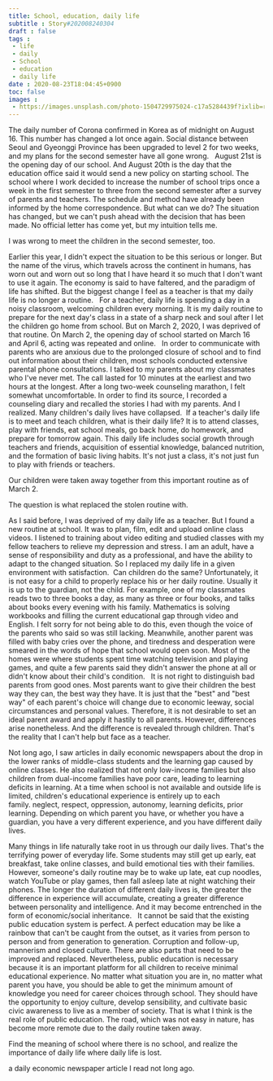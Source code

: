 ```yaml
---
title: School, education, daily life
subtitle : Story#202008240304
draft : false
tags :
 - life
 - daily
 - School
 - education
 - daily life
date : 2020-08-23T18:04:45+0900
toc: false
images : 
 - https://images.unsplash.com/photo-1504729975024-c17a5284439f?ixlib=rb-1.2.1&q=80&fm=jpg&crop=entropy&cs=tinysrgb&w=1080&fit=max&ixid=eyJhcHBfaWQiOjE1NTU0OX0
---
```


The daily number of Corona confirmed in Korea as of midnight on August 16. This number has changed a lot once again. Social distance between Seoul and Gyeonggi Province has been upgraded to level 2 for two weeks, and my plans for the second semester have all gone wrong.   August 21st is the opening day of our school. And August 20th is the day that the education office said it would send a new policy on starting school. The school where I work decided to increase the number of school trips once a week in the first semester to three from the second semester after a survey of parents and teachers. The schedule and method have already been informed by the home correspondence. But what can we do? The situation has changed, but we can't push ahead with the decision that has been made. No official letter has come yet, but my intuition tells me.  

I was wrong to meet the children in the second semester, too.  

Earlier this year, I didn't expect the situation to be this serious or longer. But the name of the virus, which travels across the continent in humans, has worn out and worn out so long that I have heard it so much that I don't want to use it again. The economy is said to have faltered, and the paradigm of life has shifted. But the biggest change I feel as a teacher is that my daily life is no longer a routine.   For a teacher, daily life is spending a day in a noisy classroom, welcoming children every morning. It is my daily routine to prepare for the next day's class in a state of a sharp neck and soul after I let the children go home from school. But on March 2, 2020, I was deprived of that routine. On March 2, the opening day of school started on March 16 and April 6, acting was repeated and online.   In order to communicate with parents who are anxious due to the prolonged closure of school and to find out information about their children, most schools conducted extensive parental phone consultations. I talked to my parents about my classmates who I've never met. The call lasted for 10 minutes at the earliest and two hours at the longest. After a long two-week counseling marathon, I felt somewhat uncomfortable. In order to find its source, I recorded a counseling diary and recalled the stories I had with my parents. And I realized. Many children's daily lives have collapsed.  If a teacher's daily life is to meet and teach children, what is their daily life? It is to attend classes, play with friends, eat school meals, go back home, do homework, and prepare for tomorrow again. This daily life includes social growth through teachers and friends, acquisition of essential knowledge, balanced nutrition, and the formation of basic living habits. It's not just a class, it's not just fun to play with friends or teachers.  

Our children were taken away together from this important routine as of March 2.  

The question is what replaced the stolen routine with.  

As I said before, I was deprived of my daily life as a teacher. But I found a new routine at school. It was to plan, film, edit and upload online class videos. I listened to training about video editing and studied classes with my fellow teachers to relieve my depression and stress. I am an adult, have a sense of responsibility and duty as a professional, and have the ability to adapt to the changed situation. So I replaced my daily life in a given environment with satisfaction.  Can children do the same? Unfortunately, it is not easy for a child to properly replace his or her daily routine. Usually it is up to the guardian, not the child. For example, one of my classmates reads two to three books a day, as many as three or four books, and talks about books every evening with his family. Mathematics is solving workbooks and filling the current educational gap through video and English. I felt sorry for not being able to do this, even though the voice of the parents who said so was still lacking. Meanwhile, another parent was filled with baby cries over the phone, and tiredness and desperation were smeared in the words of hope that school would open soon. Most of the homes were where students spent time watching television and playing games, and quite a few parents said they didn't answer the phone at all or didn't know about their child's condition.   It is not right to distinguish bad parents from good ones. Most parents want to give their children the best way they can, the best way they have. It is just that the "best" and "best way" of each parent's choice will change due to economic leeway, social circumstances and personal values. Therefore, it is not desirable to set an ideal parent award and apply it hastily to all parents. However, differences arise nonetheless. And the difference is revealed through children. That's the reality that I can't help but face as a teacher.  

Not long ago, I saw articles in daily economic newspapers about the drop in the lower ranks of middle-class students and the learning gap caused by online classes. He also realized that not only low-income families but also children from dual-income families have poor care, leading to learning deficits in learning. At a time when school is not available and outside life is limited, children's educational experience is entirely up to each family. neglect, respect, oppression, autonomy, learning deficits, prior learning. Depending on which parent you have, or whether you have a guardian, you have a very different experience, and you have different daily lives.  

Many things in life naturally take root in us through our daily lives. That's the terrifying power of everyday life. Some students may still get up early, eat breakfast, take online classes, and build emotional ties with their families. However, someone's daily routine may be to wake up late, eat cup noodles, watch YouTube or play games, then fall asleep late at night watching their phones. The longer the duration of different daily lives is, the greater the difference in experience will accumulate, creating a greater difference between personality and intelligence. And it may become entrenched in the form of economic/social inheritance.   It cannot be said that the existing public education system is perfect. A perfect education may be like a rainbow that can't be caught from the outset, as it varies from person to person and from generation to generation. Corruption and follow-up, mannerism and closed culture. There are also parts that need to be improved and replaced. Nevertheless, public education is necessary because it is an important platform for all children to receive minimal educational experience. No matter what situation you are in, no matter what parent you have, you should be able to get the minimum amount of knowledge you need for career choices through school. They should have the opportunity to enjoy culture, develop sensibility, and cultivate basic civic awareness to live as a member of society. That is what I think is the real role of public education. The road, which was not easy in nature, has become more remote due to the daily routine taken away.  

Find the meaning of school where there is no school, and realize the importance of daily life where daily life is lost.  

a daily economic newspaper article I read not long ago.  

